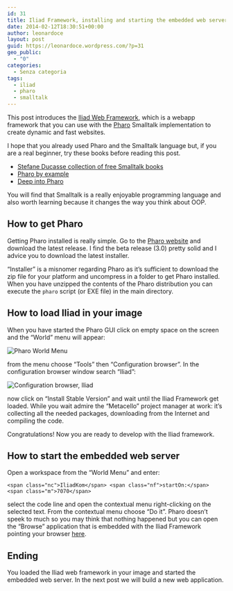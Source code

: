 ```yaml
---
id: 31
title: Iliad Framework, installing and starting the embedded web server
date: 2014-02-12T18:30:51+00:00
author: leonardoce
layout: post
guid: https://leonardoce.wordpress.com/?p=31
geo_public:
  - "0"
categories:
  - Senza categoria
tags:
  - iliad
  - pharo
  - smalltalk
---
```

This post introduces the [Iliad Web Framework](http://www.iliadproject.org/), which is a webapp framework that you can use with the [Pharo](http://www.pharo-project.org/) Smalltalk implementation to create dynamic and fast websites.

I hope that you already used Pharo and the Smalltalk language but, if you are a real beginner, try these books before reading this post.

  * [Stefane Ducasse collection of free Smalltalk books](http://stephane.ducasse.free.fr/FreeBooks.html)
  * [Pharo by example](http://pharobyexample.org/)
  * [Deep into Pharo](http://www.deepintopharo.com/)

You will find that Smalltalk is a really enjoyable programming language and also worth learning because it changes the way you think about OOP.

## How to get Pharo

Getting Pharo installed is really simple. Go to the [Pharo website](http://www.pharo-project.org/) and download the latest release. I find the beta release (3.0) pretty solid and I advice you to download the latest installer.

&#8220;Installer&#8221; is a misnomer regarding Pharo as it&#8217;s sufficient to download the zip file for your platform and uncompress in a folder to get Pharo installed. When you have unzipped the contents of the Pharo distribution you can execute the `pharo` script (or EXE file) in the main directory.

## How to load Iliad in your image

When you have started the Pharo GUI click on empty space on the screen and the &#8220;World&#8221; menu will appear:

![Pharo World Menu](http://leonardoce.github.io/assets/pharo-world-menu.png)

from the menu choose &#8220;Tools&#8221; then &#8220;Configuration browser&#8221;. In the configuration browser window search &#8220;Iliad&#8221;:

![Configuration browser, Iliad](http://leonardoce.github.io/assets/pharo-config-browser-iliad.png)

now click on &#8220;Install Stable Version&#8221; and wait until the Iliad Framework get loaded. While you wait admire the &#8220;Metacello&#8221; project manager at work: it&#8217;s collecting all the needed packages, downloading from the Internet and compiling the code.

Congratulations! Now you are ready to develop with the Iliad framework.

## How to start the embedded web server

Open a workspace from the &#8220;World Menu&#8221; and enter:

<div class="highlight">
  <pre><code class="language-smalltalk">&lt;span class="nc">IliadKom&lt;/span> &lt;span class="nf">startOn:&lt;/span> &lt;span class="m">7070&lt;/span></code></pre>
</div>

select the code line and open the contextual menu right-clicking on the selected text. From the contextual menu choose &#8220;Do it&#8221;. Pharo doesn&#8217;t speek to much so you may think that nothing happened but you can open the &#8220;Browse&#8221; application that is embedded with the Iliad Framework pointing your browser [here](http://localhost:7070/browse).

## Ending

You loaded the Iliad web framework in your image and started the embedded web server. In the next post we will build a new web application.